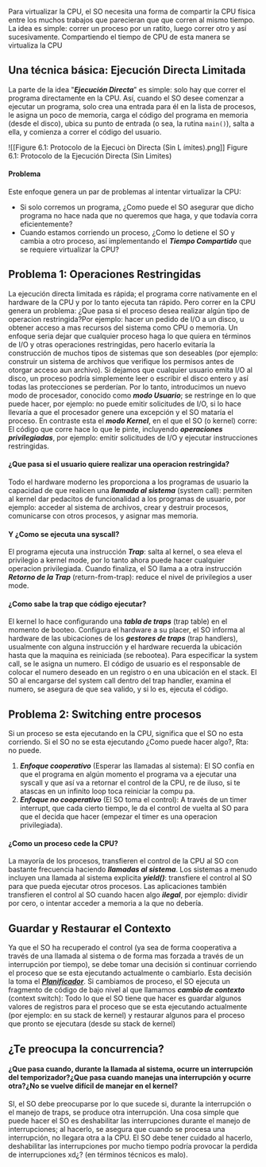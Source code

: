 Para virtualizar la CPU, el SO necesita una forma de compartir la CPU física entre los muchos trabajos que parecieran que que corren al mismo tiempo. La idea es simple: correr un proceso por un ratito, luego correr otro y así sucesivamente. Compartiendo el tiempo de CPU de esta manera se virtualiza la CPU 

## Una técnica básica: Ejecución Directa Limitada
La parte de la idea "***Ejecución Directa***" es simple: solo hay que correr el programa directamente en la CPU. Así, cuando el SO desee comenzar a ejecutar un programa, solo crea una entrada para él en la lista de procesos, le asigna un poco de memoria, carga el código del programa en memoria (desde el disco), ubica su punto de entrada (o sea, la rutina `main()`), salta a ella, y comienza a correr el código del usuario.

![[Figure 6.1: Protocolo de la Ejecuci  ́on Directa (Sin L ́ımites).png]]
Figure 6.1: Protocolo de la Ejecución Directa (Sin Limites)

#### Problema
Este enfoque genera un par de problemas al intentar virtualizar la CPU:
- Si solo corremos un programa, ¿Como puede el SO asegurar que dicho programa no hace nada que no queremos que haga, y que todavía corra eficientemente?
- Cuando estamos corriendo un proceso, ¿Como lo detiene el SO y cambia a otro proceso, así implementando el ***Tiempo Compartido*** que se requiere virtualizar la CPU?

## Problema 1: Operaciones Restringidas
La ejecución directa limitada es rápida; el programa corre nativamente en el hardware de la CPU y por lo tanto ejecuta tan rápido. Pero correr en la CPU genera un problema: ¿Que pasa si el proceso desea realizar algún tipo de operacion restringida?Por ejemplo: hacer un pedido de I/O a un disco, u obtener acceso a mas recursos del sistema como CPU o memoria.
Un enfoque seria dejar que cualquier proceso haga lo que quiera en términos de I/O y otras operaciones restringidas, pero hacerlo evitaría la construcción de muchos tipos de sistemas que son deseables (por ejemplo: construir un sistema de archivos que verifique los permisos antes de otorgar acceso aun archivo). Si dejamos que cualquier usuario emita I/O al disco, un proceso podría simplemente leer o escribir el disco entero y así todas las protecciones se perderían.
Por lo tanto, introducimos un nuevo modo de procesador, conocido como ***modo Usuario***; se restringe en lo que puede hacer, por ejemplo: no puede emitir solicitudes de I/O, si lo hace llevaría a que el procesador genere una excepción y el SO mataría el proceso.
En contraste esta el ***modo Kernel***, en el que el SO (o kernel) corre: El código que corre hace lo que le pinte, incluyendo ***operaciones privilegiadas***, por ejemplo: emitir solicitudes de I/O y ejecutar instrucciones restringidas.

#### ¿Que pasa si el usuario quiere realizar una operacion restringida?
Todo el hardware moderno les proporciona a los programas de usuario la capacidad de que realicen una ***llamada al sistema*** (system call): permiten al kernel dar pedacitos de funcionalidad a los programas de usuario, por ejemplo: acceder al sistema de archivos, crear y destruir procesos, comunicarse con otros procesos, y asignar mas memoria.

#### Y ¿Como se ejecuta una syscall?
El programa ejecuta una instrucción ***Trap***: salta al kernel, o sea eleva el privilegio a kernel mode, por lo tanto ahora puede hacer cualquier operacion privilegiada. Cuando finaliza, el SO llama a a otra instrucción ***Retorno de la Trap*** (return-from-trap): reduce el nivel de privilegios a user mode.

#### ¿Como sabe la trap que código ejecutar?
El kernel lo hace configurando una ***tabla de traps*** (trap table) en el momento de booteo.
Configura el hardware a su placer, el SO informa al hardware de las ubicaciones de los ***gestores de traps*** (trap handlers), usualmente con alguna instrucción y el hardware recuerda la ubicación hasta que la maquina es reiniciada (se rebootea).
Para especificar la system call, se le asigna un numero. El código de usuario es el responsable de colocar el numero deseado en un registro o en una ubicación en el stack. El SO al encargarse del system call dentro del trap handler, examina el numero, se asegura de que sea valido, y si lo es, ejecuta el código.

## Problema 2: Switching entre procesos
Si un proceso se esta ejecutando en la CPU, significa que el SO no esta corriendo. Si el SO no se esta ejecutando ¿Como puede hacer algo?, Rta: no puede.

1. ***Enfoque cooperativo*** (Esperar las llamadas al sistema): El SO confía en que el programa en algún momento el programa va a ejecutar una syscall y que así va a retornar el control de la CPU, re de iluso, si te atascas en un infinito loop toca reiniciar la compu pa.
2. ***Enfoque no cooperativo*** (El SO toma el control): A través de un timer interrupt, que cada cierto tiempo, le da el control de vuelta al SO para que el decida que hacer (empezar el timer es una operacion privilegiada).

#### ¿Como un proceso cede la CPU?
La mayoría de los procesos, transfieren el control de la CPU al SO con bastante frecuencia haciendo ***llamadas al sistema***. Los sistemas a menudo incluyen una llamada al sistema explicita ***yield()***: transfiere el control al SO para que pueda ejecutar otros procesos. Las aplicaciones también transfieren el control al SO cuando hacen algo ***ilegal***, por ejemplo: dividir por cero, o intentar acceder a memoria a la que no debería.

## Guardar y Restaurar el Contexto
Ya que el SO ha recuperado el control (ya sea de forma cooperativa a través de una llamada al sistema o de forma mas forzada a través de un interrupción por tiempo), se debe tomar una decisión si continuar corriendo el proceso que se esta ejecutando actualmente o cambiarlo. Esta decisión la toma el ***[Planificador](Cap7_Planificación_Introducción.md)***.
Si cambiamos de proceso, el SO ejecuta un fragmento de código de bajo nivel al que llamamos ***cambio de contexto*** (context switch): Todo lo que el SO tiene que hacer es guardar algunos valores de registros para el proceso que se esta ejecutando actualmente (por ejemplo: en su stack de kernel) y restaurar algunos para el proceso que pronto se ejecutara (desde su stack de kernel) 

## ¿Te preocupa la concurrencia?
#### ¿Que pasa cuando, durante la llamada al sistema, ocurre un interrupción del temporizador?¿Que pasa cuando manejas una interrupción y ocurre otra?¿No se vuelve difícil de manejar en el kernel?
SI, el SO debe preocuparse por lo que sucede si, durante la interrupción o el manejo de traps, se produce otra interrupción.
Una cosa simple que puede hacer el SO es deshabilitar las interrupciones durante el manejo de interrupciones; al hacerlo, se asegura que cuando se procesa una interrupción, no llegara otra a la CPU. El SO debe tener cuidado al hacerlo, deshabilitar las interrupciones por mucho tiempo podría provocar la perdida de interrupciones xd¿? (en términos técnicos es malo).
